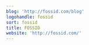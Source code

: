 ```yaml
---
blog: 'http://fossid.com/blog'
logohandle: fossid
sort: fossid
title: FOSSID
website: 'http://fossid.com/'
---
```

